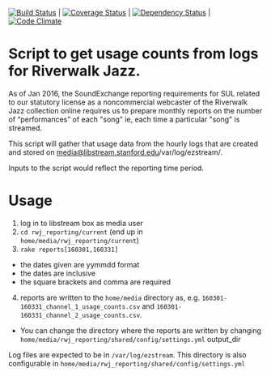 [![Build Status](https://travis-ci.org/sul-dlss/rwj_reporting.svg?branch=master)](https://travis-ci.org/sul-dlss/rwj_reporting) | [![Coverage Status](https://coveralls.io/repos/sul-dlss/rwj_reporting/badge.svg)](https://coveralls.io/r/sul-dlss/rwj_reporting) |
[![Dependency Status](https://gemnasium.com/sul-dlss/rwj_reporting.svg)](https://gemnasium.com/sul-dlss/rwj_reporting) | [![Code Climate](https://codeclimate.com/github/sul-dlss/rwj_reporting/badges/gpa.svg)](https://codeclimate.com/github/sul-dlss/rwj_reporting)

# Script to get usage counts from logs for Riverwalk Jazz.  

As of Jan 2016, the SoundExchange reporting requirements for SUL related to our statutory license as a noncommercial webcaster of the Riverwalk Jazz collection online requires us to prepare monthly reports on the number of “performances” of each "song" ie, each time a particular "song" is streamed.

This script will gather that usage data from the hourly logs that are created and stored on media@libstream.stanford.edu/var/log/ezstream/.

Inputs to the script would reflect the reporting time period.

# Usage

1. log in to libstream box as media user
2. `cd rwj_reporting/current`  (end up in `home/media/rwj_reporting/current`)
3. `rake reports[160301,160331]`
 * the dates given are yymmdd format
 * the dates are inclusive
 * the square brackets and comma are required
4.  reports are written to the `home/media` directory as, e.g. `160301-160331_channel_1_usage_counts.csv` and `160301-160331_channel_2_usage_counts.csv`.   
 * You can change the directory where the reports are written by changing `home/media/rwj_reporting/shared/config/settings.yml`  output_dir

Log files are expected to be in `/var/log/ezstream`.  This directory is also configurable in `home/media/rwj_reporting/shared/config/settings.yml`
